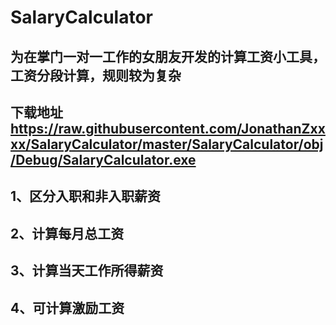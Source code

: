 # SalaryCalculator
## 为在掌门一对一工作的女朋友开发的计算工资小工具，工资分段计算，规则较为复杂
## 下载地址 https://raw.githubusercontent.com/JonathanZxxxx/SalaryCalculator/master/SalaryCalculator/obj/Debug/SalaryCalculator.exe
## 1、区分入职和非入职薪资
## 2、计算每月总工资
## 3、计算当天工作所得薪资
## 4、可计算激励工资
